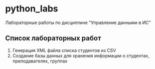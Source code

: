 # python_labs
Лабораторные работы по дисциплине "Управление данными в ИС"

## Список лабораторных работ

1. Генерация XML файла списка студентов из CSV
2. Создание базы данных для хранения информации о студентах, преподавателях, группах